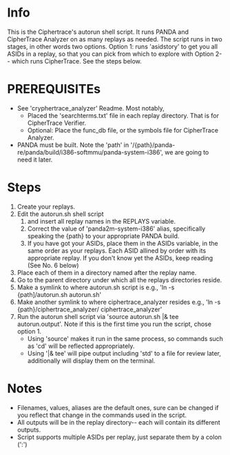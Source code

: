 # Info 
This is the Ciphertrace's autorun shell script. It runs PANDA and CipherTrace Analyzer on as many replays as needed. The script runs in two stages, in other words two options. Option 1: runs 'asidstory' to get you all ASIDs in a replay, so that you can pick from which to explore with Option 2-- which runs CipherTrace. See the steps below.

# PREREQUISITEs
- See 'cryphertrace_analyzer' Readme. Most notably,
    - Placed the 'searchterms.txt' file in each replay directory. That is for CipherTrace Verifier.
    - Optional: Place the func_db file, or the symbols file for CipherTrace Analyzer.
- PANDA must be built. Note the 'path' in '/{path}/panda-re/panda/build/i386-softmmu/panda-system-i386', we are going to need it later.

# Steps 
1. Create your replays.
2. Edit the autorun.sh shell script
    1. and insert all replay names in the REPLAYS variable. 
    2. Correct the value of 'panda2m-system-i386' alias, specifically speaking the {path} to your appropriate PANDA build.
    3. If you have got your ASIDs, place them in the ASIDs variable, in the same order as your replays. Each ASID allined by order with its appropriate replay. If you don't know yet the ASIDs, keep reading (See No. 6 below)
2. Place each of them in a directory named after the replay name.
3. Go to the parent directory under which all the replays directories reside.
4. Make a symlink to where autorun.sh script is e.g., 'ln -s {path]/autorun.sh autorun.sh'
5. Make another symlink to where ciphertrace_analyzer resides e.g., 'ln -s {path}/ciphertrace_analyzer/ ciphertrace_analyzer'
6. Run the autorun shell script via 'source autorun.sh |& tee autorun.output'. Note if this is the first time you run the script, chose option 1.
    - Using 'source' makes it run in the same process, so commands such as 'cd' will be reflected appropriately.
    - Using '|& tee' will pipe output including 'std' to a file for review later, additionally will display them on the terminal.

# Notes
- Filenames, values, aliases are the default ones, sure can be changed if you reflect that change in the commands used in the script.
- All outputs will be in the replay directory-- each will contain its different outputs.
- Script supports multiple ASIDs per replay, just separate them by a colon (':')